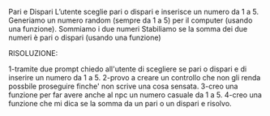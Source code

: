Pari e Dispari
L’utente sceglie pari o dispari e inserisce un numero da 1 a 5.
Generiamo un numero random (sempre da 1 a 5) per il computer (usando una funzione).
Sommiamo i due numeri
Stabiliamo se la somma dei due numeri è pari o dispari (usando una funzione)

RISOLUZIONE:

1-tramite due prompt chiedo all'utente di scegliere se pari o dispari e di inserire un numero da 1 a 5.
2-provo a creare un controllo che non gli renda possbile proseguire finche' non scrive una cosa sensata.
3-creo una funzione per far avere anche al npc un numero casuale da 1 a 5.
4-creo una funzione che mi dica se la somma da un pari o un dispari e risolvo.